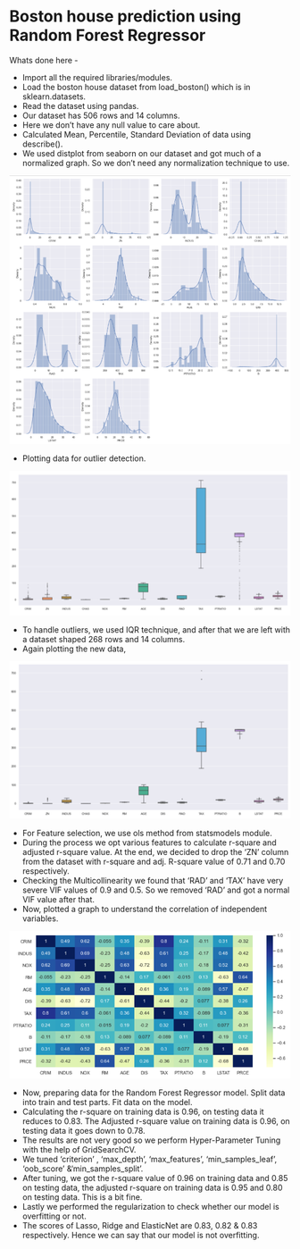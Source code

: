 # Boston house prediction using Random Forest Regressor

Whats done here -
* Import all the required libraries/modules.
* Load the boston house dataset from load_boston() which is in sklearn.datasets.
* Read the dataset using pandas.
* Our dataset has 506 rows and 14 columns.
* Here we don’t have any null value to care about.
* Calculated Mean, Percentile, Standard Deviation of data using describe().
* We used distplot from seaborn on our dataset and got much of a normalized graph. So we don’t need any normalization technique to use.

![img1](/img/rf1.PNG)

* Plotting data for outlier detection.

![img2](/img/rf2.PNG)

* To handle outliers, we used IQR technique, and after that we are left with a dataset shaped 268 rows and 14 columns.
* Again plotting the new data,

![img3](/img/rf3.PNG)

* For Feature selection, we use ols method from statsmodels module.
* During the process we opt various features to calculate r-square and adjusted r-square value. At the end, we decided to drop the ‘ZN’ column from the dataset with r-square and adj. R-square value of 0.71 and 0.70 respectively.
* Checking the Multicollinearity we found that ‘RAD’ and ‘TAX’ have very severe VIF values of 0.9 and 0.5. So we removed ‘RAD’ and got a normal VIF value after that.
* Now, plotted a graph to understand the correlation of independent variables.

![img4](/img/rf4.PNG)

* Now, preparing data for the Random Forest Regressor model. Split data into train and test parts. Fit data on the model.
* Calculating the r-square on training data is 0.96, on testing data it reduces to 0.83. The Adjusted r-square value on training data is 0.96, on testing data it goes down to 0.78.
* The results are not very good so we perform Hyper-Parameter Tuning with the help of GridSearchCV.
* We tuned ‘criterion’ , ‘max_depth’, ‘max_features’, ‘min_samples_leaf’, ‘oob_score’ &‘min_samples_split’.
* After tuning, we got the r-square value of 0.96 on training data and 0.85 on testing data, the adjusted r-square on training data is 0.95 and 0.80 on testing data. This is a bit fine.
* Lastly we performed the regularization to check whether our model is overfitting or not.
* The scores of Lasso, Ridge and ElasticNet are 0.83, 0.82 & 0.83 respectively. Hence we can say that our model is not overfitting.
